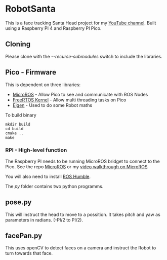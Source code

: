 # RobotSanta

This is a face tracking Santa Head project for my [YouTube channel](https://youtube.com/@drjonea). Built using a Raspberry PI 4 and Raspberry PI Pico.

## Cloning
Please clone with the *--recurse-submodules* switch to include the libraries.


## Pico - Firmware

This is dependent on three libraries:
+ [MicroROS](https://github.com/micro-ROS/micro_ros_raspberrypi_pico_sdk) - Allow Pico to see and communicate with ROS Nodes
+ [FreeRTOS Kernel](https://github.com/FreeRTOS/FreeRTOS-Kernel) - Allow multi threading tasks on Pico
+ [Eigen](https://gitlab.com/libeigen/eigen) - Used to do some Robot maths

To build binary
```
mkdir build
cd build
cmake ..
make
```


### RPI - High-level function

The Raspberry PI needs to be running MicroROS bridget to connect to the Pico.  See the repo [MicroROS](https://github.com/micro-ROS/micro_ros_raspberrypi_pico_sdk) or my [video walkthrough on MicroROS](https://youtu.be/2dGCcT9rxso)

You will also need to install [ROS Humble](https://docs.ros.org/en/humble/Installation.html).

The *py* folder contains two python programms.

## pose.py
This will instruct the head to move to a possition. It takes pitch and yaw as parameters in radians. (-PI/2 to PI/2).

## facePan.py
This uses openCV to detect faces on a camera and instruct the Robot to turn towards that face. 

